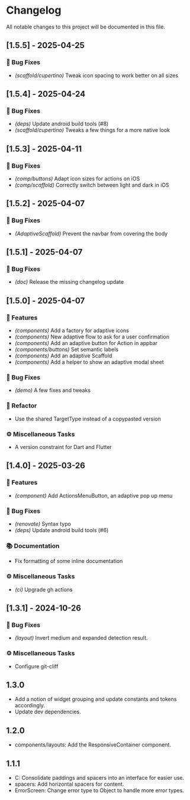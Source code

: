 # Changelog

All notable changes to this project will be documented in this file.

## [1.5.5] - 2025-04-25

### 🐛 Bug Fixes

- *(scaffold/cupertino)* Tweak icon spacing to work better on all sizes

## [1.5.4] - 2025-04-24

### 🐛 Bug Fixes

- *(deps)* Update android build tools (#8)
- *(scaffold/cupertino)* Tweaks a few things for a more native look

## [1.5.3] - 2025-04-11

### 🐛 Bug Fixes

- *(comp/buttons)* Adapt icon sizes for actions on iOS
- *(comp/scaffold)* Correctly switch between light and dark in iOS

## [1.5.2] - 2025-04-07

### 🐛 Bug Fixes

- *(AdaptiveScaffold)* Prevent the navbar from covering the body

## [1.5.1] - 2025-04-07

### 🐛 Bug Fixes

- *(doc)* Release the missing changelog update

## [1.5.0] - 2025-04-07

### 🚀 Features

- *(components)* Add a factory for adaptive icons
- *(components)* New adaptive flow to ask for a user confirmation
- *(components)* Add an adaptive button for Action in appbar
- *(components/buttons)* Set semantic labels
- *(components)* Add an adaptive Scaffold
- *(components)* Add a helper to show an adaptive modal sheet

### 🐛 Bug Fixes

- *(demo)* A few fixes and tweaks

### 🚜 Refactor

- Use the shared TargetType instead of a copypasted version

### ⚙️ Miscellaneous Tasks

- A version constraint for Dart and Flutter

## [1.4.0] - 2025-03-26

### 🚀 Features

- *(component)* Add ActionsMenuButton, an adaptive pop up menu

### 🐛 Bug Fixes

- *(renovate)* Syntax typo
- *(deps)* Update android build tools (#6)

### 📚 Documentation

- Fix formatting of some inline documentation

### ⚙️ Miscellaneous Tasks

- *(ci)* Upgrade gh actions

## [1.3.1] - 2024-10-26

### 🐛 Bug Fixes

- *(layout)* Invert medium and expanded detection result.

### ⚙️ Miscellaneous Tasks

- Configure git-cliff

<!-- generated by git-cliff -->

## 1.3.0

- Add a notion of widget grouping and update constants and tokens accordingly.
- Update dev dependencies.

## 1.2.0

- components/layouts: Add the ResponsiveContainer component.

## 1.1.1

- C: Consolidate paddings and spacers into an interface for easier use.
- spacers: Add horizontal spacers for content.
- ErrorScreen: Change error type to Object to handle more error types.
